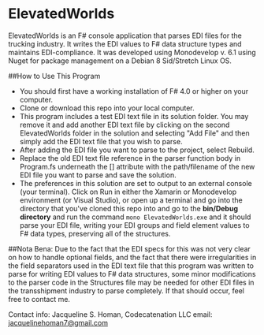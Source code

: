 # ElevatedWorlds
ElevatedWorlds is an F# console application that parses EDI files for the trucking industry. It writes the EDI values to F# data structure types and maintains EDI-compliance. It was developed using Monodevelop v. 6.1 using Nuget for package management on a Debian 8 Sid/Stretch Linux OS.

##How to Use This Program

- You should first have a working installation of F# 4.0 or higher on your computer.
- Clone or download this repo into your local computer.
- This program includes a test EDI text file in its solution folder. You may remove it and add another EDI text file by clicking on the second ElevatedWorlds folder in the solution and selecting "Add File" and then simply add the EDI text file that you wish to parse.
- After adding the EDI file you want to parse to the project, select Rebuild.
- Replace the old EDI text file reference in the parser function body in Program.fs underneath the [<EntryPoint>] attribute with the path/filename of the new EDI file you want to parse and save the solution. 
- The preferences in this solution are set to output to an external console (your terminal). Click on Run in either the Xamarin or Monodevelop environment (or Visual Studio), or open up a terminal and go into the directory that you've cloned this repo into and go to the **bin/Debug directory** and run the command `mono ElevatedWorlds.exe` and it should parse your EDI file, writing your EDI groups and field element values to F# data types, preserving all of the structures.

##Nota Bena:
Due to the fact that the EDI specs for this was not very clear on how to handle optional fields, and the fact that there were irregularities in the field separators used in the EDI text file that this program was written to parse for writing EDI values to F# data structures, some minor modifications to the parser code in the Structures file may be needed for other EDI files in the transshipment industry to parse completely. If that should occur, feel free to contact me.

Contact info:
Jacqueline S. Homan, Codecatenation LLC
email: jacquelinehoman7@gmail.com
